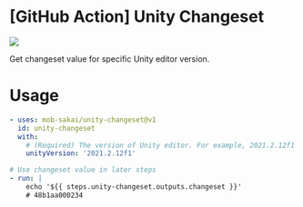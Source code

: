 # [GitHub Action] Unity Changeset

![](https://github.com/mob-sakai/unity-changeset-action/workflows/units-test/badge.svg)

Get changeset value for specific Unity editor version.

# Usage

```yaml
- uses: mob-sakai/unity-changeset@v1
  id: unity-changeset
  with:
    # (Required) The version of Unity editor. For example, 2021.2.12f1
    unityVersion: '2021.2.12f1'

# Use changeset value in later steps 
- run: |
    echo '${{ steps.unity-changeset.outputs.changeset }}'
    # 48b1aa000234
```
